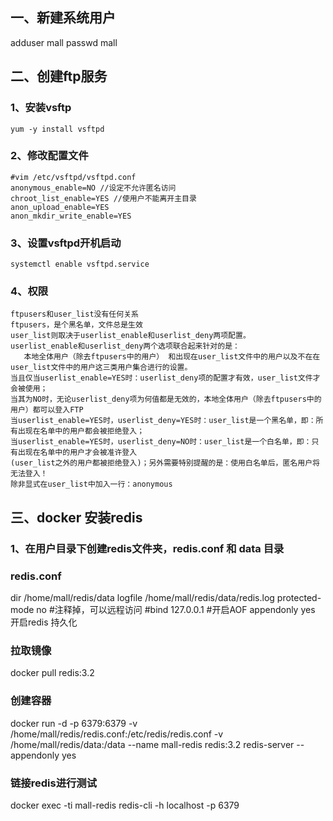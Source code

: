 ## 一、新建系统用户<br>
   adduser mall
   passwd mall
## 二、创建ftp服务<br>
   ### 1、安装vsftp<br>
    yum -y install vsftpd
   ### 2、修改配置文件
    #vim /etc/vsftpd/vsftpd.conf
    anonymous_enable=NO //设定不允许匿名访问
    chroot_list_enable=YES //使用户不能离开主目录
    anon_upload_enable=YES
    anon_mkdir_write_enable=YES
  ### 3、设置vsftpd开机启动
    systemctl enable vsftpd.service
  ### 4、权限
    ftpusers和user_list没有任何关系
    ftpusers，是个黑名单，文件总是生效
    user_list则取决于userlist_enable和userlist_deny两项配置。
    userlist_enable和userlist_deny两个选项联合起来针对的是：
       本地全体用户（除去ftpusers中的用户） 和出现在user_list文件中的用户以及不在在user_list文件中的用户这三类用户集合进行的设置。
    当且仅当userlist_enable=YES时：userlist_deny项的配置才有效，user_list文件才会被使用；
    当其为NO时，无论userlist_deny项为何值都是无效的，本地全体用户（除去ftpusers中的用户）都可以登入FTP
    当userlist_enable=YES时，userlist_deny=YES时：user_list是一个黑名单，即：所有出现在名单中的用户都会被拒绝登入；
    当userlist_enable=YES时，userlist_deny=NO时：user_list是一个白名单，即：只有出现在名单中的用户才会被准许登入
    (user_list之外的用户都被拒绝登入)；另外需要特别提醒的是：使用白名单后，匿名用户将无法登入！
    除非显式在user_list中加入一行：anonymous
 ## 三、docker 安装redis
   ### 1、在用户目录下创建redis文件夹，redis.conf 和 data 目录
   ### redis.conf
   dir  /home/mall/redis/data
   logfile  /home/mall/redis/data/redis.log
   protected-mode no
   #注释掉，可以远程访问
   #bind 127.0.0.1
   #开启AOF
   appendonly yes
   开启redis 持久化
 ### 拉取镜像
 docker pull redis:3.2
 ### 创建容器
 docker run -d  -p 6379:6379  -v  /home/mall/redis/redis.conf:/etc/redis/redis.conf -v  /home/mall/redis/data:/data   --name mall-redis  redis:3.2 redis-server   --appendonly yes 
 ### 链接redis进行测试
 docker exec -ti mall-redis redis-cli -h localhost -p 6379 
